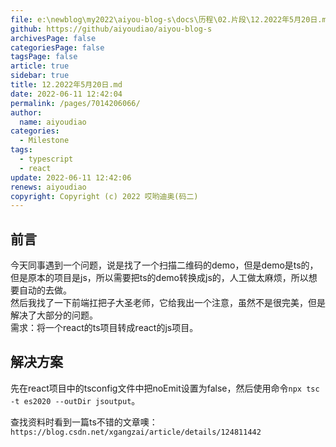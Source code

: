 ```yaml
---
file: e:\newblog\my2022\aiyou-blog-s\docs\历程\02.片段\12.2022年5月20日.md
github: https://github/aiyoudiao/aiyou-blog-s
archivesPage: false
categoriesPage: false
tagsPage: false
article: true
sidebar: true
title: 12.2022年5月20日.md
date: 2022-06-11 12:42:04
permalink: /pages/7014206066/
author: 
  name: aiyoudiao
categories: 
  - Milestone
tags: 
  - typescript
  - react
update: 2022-06-11 12:42:06
renews: aiyoudiao
copyright: Copyright (c) 2022 哎哟迪奥(码二)
---
```



## 前言

今天同事遇到一个问题，说是找了一个扫描二维码的demo，但是demo是ts的，但是原本的项目是js，所以需要把ts的demo转换成js的，人工做太麻烦，所以想要自动的去做。  
然后我找了一下前端扛把子大圣老师，它给我出一个注意，虽然不是很完美，但是解决了大部分的问题。  
需求：将一个react的ts项目转成react的js项目。

<!-- more -->

## 解决方案

先在react项目中的tsconfig文件中把noEmit设置为false，然后使用命令`npx tsc -t es2020 --outDir jsoutput`。

查找资料时看到一篇ts不错的文章噢：`https://blog.csdn.net/xgangzai/article/details/124811442`